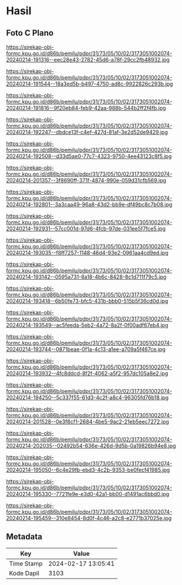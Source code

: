 # Hasil

## Foto C Plano

https://sirekap-obj-formc.kpu.go.id/d86b/pemilu/pdpr/31/73/05/10/02/3173051002074-20240214-191316--eec28e43-2782-45d6-a78f-29cc2fb48932.jpg

https://sirekap-obj-formc.kpu.go.id/d86b/pemilu/pdpr/31/73/05/10/02/3173051002074-20240214-191544--18a3ed5b-b497-4750-ad8c-9922826c293b.jpg

https://sirekap-obj-formc.kpu.go.id/d86b/pemilu/pdpr/31/73/05/10/02/3173051002074-20240214-191816--9f20eb84-feb9-42aa-988b-544b2ff2f4fb.jpg

https://sirekap-obj-formc.kpu.go.id/d86b/pemilu/pdpr/31/73/05/10/02/3173051002074-20240214-192247--dbdce13f-c4ef-427d-81af-3e2d52de9429.jpg

https://sirekap-obj-formc.kpu.go.id/d86b/pemilu/pdpr/31/73/05/10/02/3173051002074-20240214-192508--d33d5ae0-77c7-4323-9750-4ee43123c8f5.jpg

https://sirekap-obj-formc.kpu.go.id/d86b/pemilu/pdpr/31/73/05/10/02/3173051002074-20240214-201357--3f8690ff-371f-4874-990e-059d31cfb569.jpg

https://sirekap-obj-formc.kpu.go.id/d86b/pemilu/pdpr/31/73/05/10/02/3173051002074-20240214-192801--3a3caa49-96a8-43d2-bb9e-df49bc8c7b08.jpg

https://sirekap-obj-formc.kpu.go.id/d86b/pemilu/pdpr/31/73/05/10/02/3173051002074-20240214-192931--57cc001d-97d6-4fcb-97de-031ee5f7fce5.jpg

https://sirekap-obj-formc.kpu.go.id/d86b/pemilu/pdpr/31/73/05/10/02/3173051002074-20240214-193035--f8ff7257-1148-46d4-93e2-0961aa4cd9ed.jpg

https://sirekap-obj-formc.kpu.go.id/d86b/pemilu/pdpr/31/73/05/10/02/3173051002074-20240214-193142--0595a731-8a18-4b6c-8428-8c1d711f79c5.jpg

https://sirekap-obj-formc.kpu.go.id/d86b/pemilu/pdpr/31/73/05/10/02/3173051002074-20240214-193418--6b50fe73-bfc5-431b-bbb0-515b5f36cd0d.jpg

https://sirekap-obj-formc.kpu.go.id/d86b/pemilu/pdpr/31/73/05/10/02/3173051002074-20240214-193549--ac5feeda-5eb2-4a72-8a2f-0f00adf67eb4.jpg

https://sirekap-obj-formc.kpu.go.id/d86b/pemilu/pdpr/31/73/05/10/02/3173051002074-20240214-193744--0871beae-0f1a-4c13-a1ee-a709a5f467ce.jpg

https://sirekap-obj-formc.kpu.go.id/d86b/pemilu/pdpr/31/73/05/10/02/3173051002074-20240214-193932--4fc8ddcd-8f2f-4062-a5f2-957dc105a8e2.jpg

https://sirekap-obj-formc.kpu.go.id/d86b/pemilu/pdpr/31/73/05/10/02/3173051002074-20240214-194250--5c337f55-61d3-4c2f-a8c4-96305fd76b18.jpg

https://sirekap-obj-formc.kpu.go.id/d86b/pemilu/pdpr/31/73/05/10/02/3173051002074-20240214-201528--0e3f8cf1-2684-4be5-9ac2-21eb5eec7272.jpg

https://sirekap-obj-formc.kpu.go.id/d86b/pemilu/pdpr/31/73/05/10/02/3173051002074-20240214-202035--02492b54-636e-426d-9d5b-0a19826b94e8.jpg

https://sirekap-obj-formc.kpu.go.id/d86b/pemilu/pdpr/31/73/05/10/02/3173051002074-20240214-195050--6c4e29fb-ebd3-4c2b-9353-be0fecf41985.jpg

https://sirekap-obj-formc.kpu.go.id/d86b/pemilu/pdpr/31/73/05/10/02/3173051002074-20240214-195330--7721fe9e-e3d0-42a1-bb00-d1491ac6bbd0.jpg

https://sirekap-obj-formc.kpu.go.id/d86b/pemilu/pdpr/31/73/05/10/02/3173051002074-20240214-195459--310e8454-8d0f-4c46-a2c8-e2771b37025e.jpg


## Metadata

| Key        | Value               |
| ---------- | ------------------- |
| Time Stamp | 2024-02-17 13:05:41 |
| Kode Dapil | 3103                |



